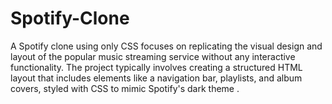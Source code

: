 # Spotify-Clone
A Spotify clone using only CSS focuses on replicating the visual design and layout of the popular music streaming service without any interactive functionality. The project typically involves creating a structured HTML layout that includes elements like a navigation bar, playlists, and album covers, styled with CSS to mimic Spotify's dark theme .
